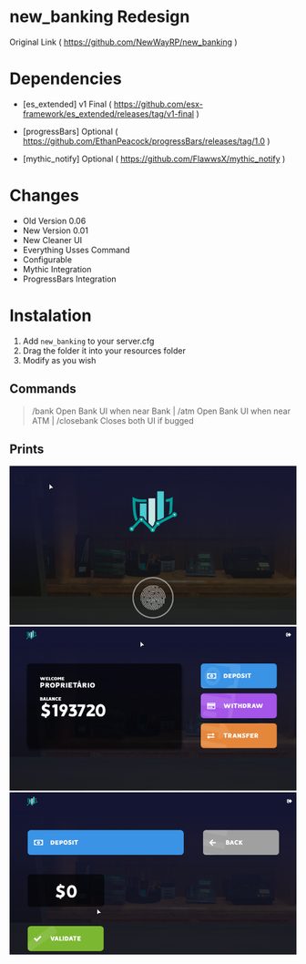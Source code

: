 # new_banking Redesign
Original Link ( https://github.com/NewWayRP/new_banking )

# Dependencies 

- [es_extended] v1 Final ( https://github.com/esx-framework/es_extended/releases/tag/v1-final )

- [progressBars] Optional ( https://github.com/EthanPeacock/progressBars/releases/tag/1.0 )
- [mythic_notify] Optional ( https://github.com/FlawwsX/mythic_notify )

# Changes

- Old Version 0.06
- New Version 0.01
- New Cleaner UI
- Everything Usses Command
- Configurable
- Mythic Integration
- ProgressBars Integration


# Instalation

1) Add `new_banking` to your server.cfg
2) Drag the folder it into your resources folder
3) Modify as you wish

## Commands

> /bank Open Bank UI when near Bank | 
> /atm Open Bank UI when near ATM |
> /closebank Closes both UI if bugged


## Prints

![](/images/Screenshot_1.png)
![](/images/Screenshot_2.png)
![](/images/Screenshot_3.png)
